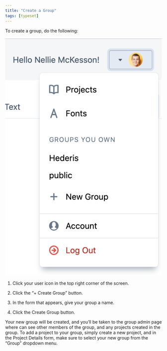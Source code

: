 ```yaml
---
title: "Create a Group"
tags: [typeset]
---
```

 
<html><body><section data-type="chapter" class="hsecchapter" data-hederis-type="hsecchapter" id="create-group" data-pi-attrs="id: create-group; data-tags: typeset;" role="doc-chapter" data-tags="typeset" data-author-name=" " data-book-title=" " title="Create a Group"><p class="hblkp" data-hederis-type="hblkp" id="p1Yoi1V4a">To create a group, do the following:</p><img data-hederis-type="hblkimg" class="hblkimg" id="pNXWPBNuM" src="/images/creategroup.png" data-img-src="/images/creategroup.png"/><ol class="hwprnumlist" data-hederis-type="hwprnumlist" id="pxzR7PDVL"><li class="hblkoli" data-hederis-type="hblkoli" id="libksUcNaZ"><p class="hblkoli" data-hederis-type="hblklip" id="p1GzeLbLm">Click your user icon in the top right corner of the screen.</p></li><li class="hblkoli" data-hederis-type="hblkoli" id="liBwVrv2ga"><p class="hblkoli" data-hederis-type="hblklip" id="pLev0vUB4">Click the &#8220;+ Create Group&#8221; button.</p></li><li class="hblkoli" data-hederis-type="hblkoli" id="liPrF79nRE"><p class="hblkoli" data-hederis-type="hblklip" id="pgueu54k1">In the form that appears, give your group a name.</p></li><li class="hblkoli" data-hederis-type="hblkoli" id="licyHz7zjB"><p class="hblkoli" data-hederis-type="hblklip" id="p5Ar9yQ2V">Click the Create Group button.</p></li></ol><p class="hblkp" data-hederis-type="hblkp" id="pZLsJHWOy">Your new group will be created, and you&#8217;ll be taken to the group admin page where can see other members of the group, and any projects created in the group. To add a project to your group, simply create a new project, and in the Project Details form, make sure to select your new group from the &#8220;Group&#8221; dropdown menu. </p><p class="hblkp" data-hederis-type="hblkp" id="p5gobini2"><a href="{% link _docs/intro-groups.md %}" class="hspana" data-hederis-type="hspana" id="py8iEUAdy"/></p></section></body></html>

